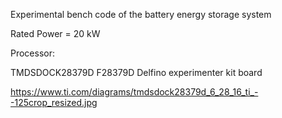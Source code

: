 Experimental bench code of the battery energy storage system

Rated Power = 20 kW

Processor:

TMDSDOCK28379D F28379D Delfino experimenter kit board

https://www.ti.com/diagrams/tmdsdock28379d_6_28_16_ti_--125crop_resized.jpg


